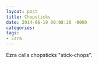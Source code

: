 ```yaml
---
layout: post
title: Chopsticks
date: 2014-06-19 00:08:20 -0000
categories:
tags:
- Ezra
---
```

Ezra calls chopsticks "stick-chops".

